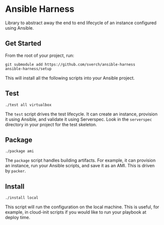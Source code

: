 # Ansible Harness

Library to abstract away the end to end lifecycle of an instance configured
using Ansible.

## Get Started

From the root of your project, run:

```
git submodule add https://github.com/sverch/ansible-harness
ansible-harness/setup
```

This will install all the following scripts into your Ansible project.

## Test

```
./test all virtualbox
```

The `test` script drives the test lifecycle.  It can create an instance,
provision it using Ansible, and validate it using Serverspec.  Look in the
`serverspec` directory in your project for the test skeleton.

## Package

```
./package ami
```

The `package` script handles building artifacts.  For example, it can provision
an instance, run your Ansible scripts, and save it as an AMI.  This is driven by
`packer`.

## Install

```
./install local
```

This script will run the configuration on the local machine.  This is useful,
for example, in cloud-init scripts if you would like to run your playbook at
deploy time.
